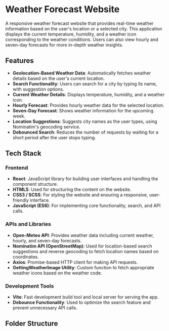 # Weather Forecast Website

A responsive weather forecast website that provides real-time weather information based on the user's location or a selected city. This application displays the current temperature, humidity, and a weather icon corresponding to the weather conditions. Users can also view hourly and seven-day forecasts for more in-depth weather insights.

## Features

- **Geolocation-Based Weather Data**: Automatically fetches weather details based on the user's current location.
- **Search Functionality**: Users can search for a city by typing its name, with suggestion options.
- **Current Weather Details**: Displays temperature, humidity, and a weather icon.
- **Hourly Forecast**: Provides hourly weather data for the selected location.
- **Seven-Day Forecast**: Shows weather information for the upcoming week.
- **Location Suggestions**: Suggests city names as the user types, using Nominatim's geocoding service.
- **Debounced Search**: Reduces the number of requests by waiting for a short period after the user stops typing.

## Tech Stack

### Frontend

- **React**: JavaScript library for building user interfaces and handling the component structure.
- **HTML5**: Used for structuring the content on the website.
- **CSS3 / SCSS**: For styling the website and ensuring a responsive, user-friendly interface.
- **JavaScript (ES6)**: For implementing core functionality, search, and API calls.

### APIs and Libraries

- **Open-Meteo API**: Provides weather data including current weather, hourly, and seven-day forecasts.
- **Nominatim API (OpenStreetMap)**: Used for location-based search suggestions and reverse geocoding to fetch location names based on coordinates.
- **Axios**: Promise-based HTTP client for making API requests.
- **GettingWeatherImage Utility**: Custom function to fetch appropriate weather icons based on the weather code.

### Development Tools

- **Vite**: Fast development build tool and local server for serving the app.
- **Debounce Functionality**: Used to optimize the search feature and prevent unnecessary API calls.

## Folder Structure


